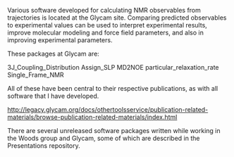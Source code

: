
Various software developed for calculating NMR observables from trajectories is located 
at the Glycam site.  Comparing predicted observables to experimental values can be used 
to interpret experimental results, improve molecular modeling and force field parameters, 
and also in improving experimental parameters.  

These packages at Glycam are: 

  3J_Coupling_Distribution 
  Assign_SLP
  MD2NOE 
  particular_relaxation_rate
  Single_Frame_NMR 

All of these have been central to their respective publications, as with all software 
that I have developed.  

http://legacy.glycam.org/docs/othertoolsservice/publication-related-materials/browse-publication-related-materials/index.html

There are several unreleased software packages written while working in the Woods group 
and Glycam, some of which are described in the Presentations repository.
